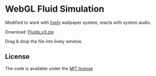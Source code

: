 # WebGL Fluid Simulation
Modified to work with [lively](https://github.com/rocksdanister/lively) wallpaper system, reacts with system audio.

Download: [Fluids_v3.zip](https://github.com/rocksdanister/WebGL-Fluid-Simulation/releases/download/v3/Fluids_v3.zip)

Drag & drop the file into lively window.

## License

The code is available under the [MIT license](LICENSE)
